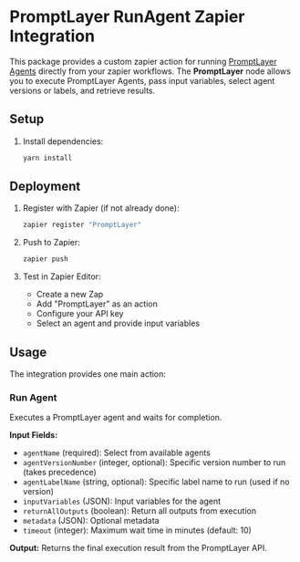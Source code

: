 # PromptLayer RunAgent Zapier Integration

This package provides a custom zapier action for running [PromptLayer Agents](https://promptlayer.com/) directly from your zapier workflows. The **PromptLayer** node allows you to execute PromptLayer Agents, pass input variables, select agent versions or labels, and retrieve results.

## Setup

1. Install dependencies:

   ```bash
   yarn install
   ```

## Deployment

1. Register with Zapier (if not already done):

   ```bash
   zapier register "PromptLayer"
   ```

2. Push to Zapier:

   ```bash
   zapier push
   ```

3. Test in Zapier Editor:
   - Create a new Zap
   - Add "PromptLayer" as an action
   - Configure your API key
   - Select an agent and provide input variables

## Usage

The integration provides one main action:

### Run Agent

Executes a PromptLayer agent and waits for completion.

**Input Fields:**

- `agentName` (required): Select from available agents
- `agentVersionNumber` (integer, optional): Specific version number to run (takes precedence)
- `agentLabelName` (string, optional): Specific label name to run (used if no version)
- `inputVariables` (JSON): Input variables for the agent
- `returnAllOutputs` (boolean): Return all outputs from execution
- `metadata` (JSON): Optional metadata
- `timeout` (integer): Maximum wait time in minutes (default: 10)

**Output:**
Returns the final execution result from the PromptLayer API.
